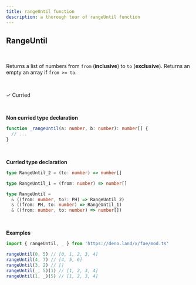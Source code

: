 ```yaml
---
title: rangeUntil function
description: a thorough tour of rangeUntil function
---
```


## RangeUntil 
<br>

Returns a list of numbers from `from` (**inclusive**) to `to` (**exclusive**).
Returns an empty an array if `from >= to`.

<br>

&check; Curried

<br>

**Non curried type declaration**
```typescript
function _rangeUntil(a: number, b: number): number[] {
  // ...
}
```
<br>

**Curried type declaration**

```typescript
type RangeUntil_2 = (to: number) => number[]

type RangeUntil_1 = (from: number) => number[]

type RangeUntil =
  & ((from: number, to?: PH) => RangeUntil_2)
  & ((from: PH, to: number) => RangeUntil_1)
  & ((from: number, to: number) => number[])
```
<br>

**Examples**
```typescript
import { rangeUntil, _ } from 'https://deno.land/x/fae/mod.ts'

rangeUntil(0, 5) // [0, 1, 2, 3, 4]
rangeUntil(4, 7) // [4, 5, 6]
rangeUntil(3, 2) // []
rangeUntil(_, 5)(1) // [1, 2, 3, 4]
rangeUntil(1, _)(5) // [1, 2, 3, 4]
```

